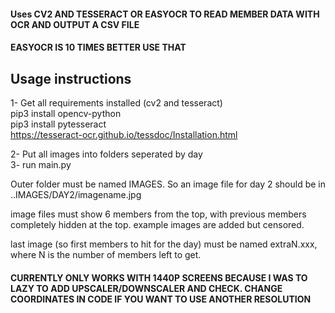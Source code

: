 #### Uses CV2 AND TESSERACT OR EASYOCR TO READ MEMBER DATA WITH OCR AND OUTPUT A CSV FILE

#### EASYOCR IS 10 TIMES BETTER USE THAT

## Usage instructions

1- Get all requirements installed (cv2 and tesseract)  
pip3 install opencv-python   
pip3 install pytesseract   
https://tesseract-ocr.github.io/tessdoc/Installation.html   

2- Put all images into folders seperated by day   
3- run main.py   

Outer folder must be named IMAGES. So an image file for day 2 should be in ..IMAGES/DAY2/imagename.jpg

image files must show 6 members from the top, with previous members completely hidden at the top. example images are added but censored.

last image (so first members to hit for the day) must be named extraN.xxx, where N is the number of members left to get.

#### CURRENTLY ONLY WORKS WITH 1440P SCREENS BECAUSE I WAS TO LAZY TO ADD UPSCALER/DOWNSCALER AND CHECK. CHANGE COORDINATES IN CODE IF YOU WANT TO USE ANOTHER RESOLUTION

